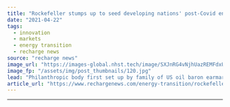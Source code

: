 ```yaml
---
title: "Rockefeller stumps up to seed developing nations' post-Covid energy transition"
date: "2021-04-22"
tags: 
  - innovation
  - markets
  - energy transition
  - recharge news
source: "recharge news"
image_url: "https://images-global.nhst.tech/image/SXJnRG4vNjhUazREMFdxUUsxdUV3T2ZWT1Avc05tazZ6aWJQQ3E5ejdhZz0=/nhst/binary/231ea1e54d9fd1e949005e46f0b2b49f"
image_fp: "/assets/img/post_thumbnails/120.jpg"
lead: "Philanthropic body first set up by family of US oil baron earmarks funds for 'more sustainable, inclusive' post-pandemic recovery in emerging economies"
article_url: "https://www.rechargenews.com/energy-transition/rockefeller-stumps-up-to-seed-developing-nations-post-covid-energy-transition/2-1-999738"
---
```


---
